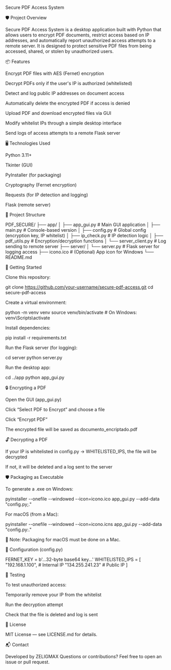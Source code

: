 Secure PDF Access System

🛡️ Project Overview

Secure PDF Access System is a desktop application built with Python that allows users to encrypt PDF documents, restrict access based on IP addresses, and automatically report unauthorized access attempts to a remote server. It is designed to protect sensitive PDF files from being accessed, shared, or stolen by unauthorized users.

📦 Features

Encrypt PDF files with AES (Fernet) encryption

Decrypt PDFs only if the user's IP is authorized (whitelisted)

Detect and log public IP addresses on document access

Automatically delete the encrypted PDF if access is denied

Upload PDF and download encrypted files via GUI

Modify whitelist IPs through a simple desktop interface

Send logs of access attempts to a remote Flask server

🖥️ Technologies Used

Python 3.11+

Tkinter (GUI)

PyInstaller (for packaging)

Cryptography (Fernet encryption)

Requests (for IP detection and logging)

Flask (remote server)

📁 Project Structure

PDF_SECURE/
├── app/
│ ├── app_gui.py # Main GUI application
│ ├── main.py # Console-based version
│ ├── config.py # Global config (encryption key, IP whitelist)
│ ├── ip_check.py # IP detection logic
│ ├── pdf_utils.py # Encryption/decryption functions
│ └── server_client.py # Log sending to remote server
├── server/
│ └── server.py # Flask server for logging access
├── icono.ico # (Optional) App icon for Windows
└── README.md

🚀 Getting Started

Clone this repository:

git clone https://github.com/your-username/secure-pdf-access.git
cd secure-pdf-access

Create a virtual environment:

python -m venv venv
source venv/bin/activate # On Windows: venv\Scripts\activate

Install dependencies:

pip install -r requirements.txt

Run the Flask server (for logging):

cd server
python server.py

Run the desktop app:

cd ../app
python app_gui.py

🔒 Encrypting a PDF

Open the GUI (app_gui.py)

Click “Select PDF to Encrypt” and choose a file

Click “Encrypt PDF”

The encrypted file will be saved as documento_encriptado.pdf

🔓 Decrypting a PDF

If your IP is whitelisted in config.py → WHITELISTED_IPS, the file will be decrypted

If not, it will be deleted and a log sent to the server

🛡️ Packaging as Executable

To generate a .exe on Windows:

pyinstaller --onefile --windowed --icon=icono.ico app_gui.py --add-data "config.py;."

For macOS (from a Mac):

pyinstaller --onefile --windowed --icon=icono.icns app_gui.py --add-data "config.py:."

📌 Note: Packaging for macOS must be done on a Mac.

📝 Configuration (config.py)

FERNET_KEY = b'...32-byte base64 key...'
WHITELISTED_IPS = [
"192.168.1.100", # Internal IP
"134.255.241.23" # Public IP
]

🧪 Testing

To test unauthorized access:

Temporarily remove your IP from the whitelist

Run the decryption attempt

Check that the file is deleted and log is sent

📃 License

MIT License — see LICENSE.md for details.

📬 Contact

Developed by ZELIGMAX
Questions or contributions? Feel free to open an issue or pull request.